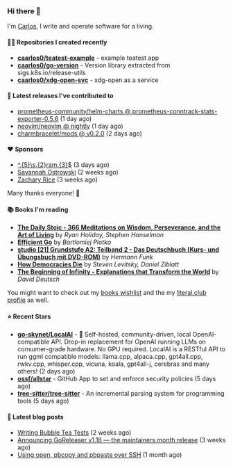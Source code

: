 ### Hi there 👋

I'm [Carlos](https://caarlos0.dev), I write and operate software for a living.

#### 👨‍💻 Repositories I created recently
- **[caarlos0/teatest-example](https://github.com/caarlos0/teatest-example)** - example teatest app
- **[caarlos0/go-version](https://github.com/caarlos0/go-version)** - Version library extracted from sigs.k8s.io/release-utils
- **[caarlos0/xdg-open-svc](https://github.com/caarlos0/xdg-open-svc)** - xdg-open as a service

#### 🚀 Latest releases I've contributed to


- [prometheus-community/helm-charts @ prometheus-conntrack-stats-exporter-0.5.6](https://github.com/prometheus-community/helm-charts/releases/tag/prometheus-conntrack-stats-exporter-0.5.6) (1 day ago)
- [neovim/neovim @ nightly](https://github.com/neovim/neovim/releases/tag/nightly) (1 day ago)
- [charmbracelet/mods @ v0.2.0](https://github.com/charmbracelet/mods/releases/tag/v0.2.0) (2 days ago)

#### ❤️ Sponsors
- [^.{5}\s.{2}ram.{3}$](https://github.com/umatare5) (3 days ago)
- [Savannah Ostrowski](https://github.com/savannahostrowski) (2 weeks ago)
- [Zachary Rice](https://github.com/zricethezav) (3 weeks ago)

Many thanks everyone! 🙏

#### 📚 Books I'm reading
- **[The Daily Stoic - 366 Meditations on Wisdom, Perseverance, and the Art of Living](https://literal.club/caarlos0/book/the-daily-stoic-lbfbd)** by _Ryan Holiday, Stephen Hanselman_
- **[Efficient Go](https://literal.club/caarlos0/book/bartlomiej-plotka-efficient-go-h2xgm)** by _Bartlomiej Plotka_
- **[studio [21] Grundstufe A2: Teilband 2 - Das Deutschbuch (Kurs- und Übungsbuch mit DVD-ROM)](https://literal.club/caarlos0/book/hermann-funk-studio-21-grundstufe-a2-teilband-2-das-deutschbuch-kurs-und-ubungsbuch-mit-dvd-rom-9zuoy)** by _Hermann Funk_
- **[How Democracies Die](https://literal.club/caarlos0/book/how-democracies-die-5395k)** by _Steven Levitsky, Daniel Ziblatt_
- **[The Beginning of Infinity - Explanations that Transform the World](https://literal.club/caarlos0/book/david-deutsch-the-beginning-of-infinity-ph286)** by _David Deutsch_

You might want to check out my [books
wishlist](https://www.amazon.com.br/hz/wishlist/ls/EB8P7VS717SV) and the my
[literal.club profile](https://literal.club/caarlos0) as well.

#### ⭐ Recent Stars
- **[go-skynet/LocalAI](https://github.com/go-skynet/LocalAI)** - :robot: Self-hosted, community-driven, local OpenAI-compatible API. Drop-in replacement for OpenAI running LLMs on consumer-grade hardware. No GPU required. LocalAI is a RESTful API to run ggml compatible models: llama.cpp, alpaca.cpp, gpt4all.cpp, rwkv.cpp, whisper.cpp, vicuna, koala, gpt4all-j, cerebras and many others! (2 days ago)
- **[ossf/allstar](https://github.com/ossf/allstar)** - GitHub App to set and enforce security policies (5 days ago)
- **[tree-sitter/tree-sitter](https://github.com/tree-sitter/tree-sitter)** - An incremental parsing system for programming tools (5 days ago)

#### 📄 Latest blog posts
- [Writing Bubble Tea Tests](https://carlosbecker.com/posts/teatest/) (2 weeks ago)
- [Announcing GoReleaser v1.18 — the maintainers month release](https://carlosbecker.com/posts/goreleaser-v1.18/) (3 weeks ago)
- [Using open, pbcopy and pbpaste over SSH](https://carlosbecker.com/posts/pbcopy-pbpaste-open-ssh/) (1 month ago)
